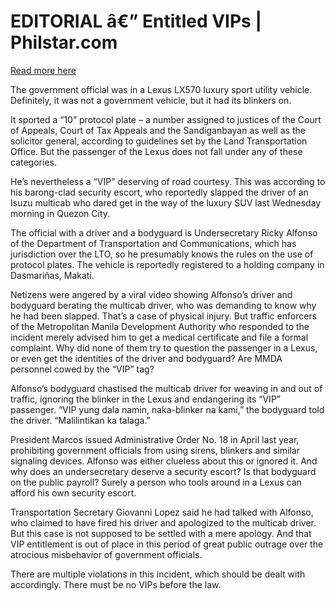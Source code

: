 # EDITORIAL â€” Entitled VIPs | Philstar.com

[Read more here](https://www.philstar.com/opinion/2025/10/12/2479242/editorial-entitled-vips)

The government official was in a Lexus LX570 luxury sport utility vehicle. Definitely, it was not a government vehicle, but it had its blinkers on.

It sported a “10” protocol plate – a number assigned to justices of the Court of Appeals, Court of Tax Appeals and the Sandiganbayan as well as the solicitor general, according to guidelines set by the Land Transportation Office. But the passenger of the Lexus does not fall under any of these categories.

He’s nevertheless a “VIP” deserving of road courtesy. This was according to his barong-clad security escort, who reportedly slapped the driver of an Isuzu multicab who dared get in the way of the luxury SUV last Wednesday morning in Quezon City.

The official with a driver and a bodyguard is Undersecretary Ricky Alfonso of the Department of Transportation and Communications, which has jurisdiction over the LTO, so he presumably knows the rules on the use of protocol plates. The vehicle is reportedly registered to a holding company in Dasmariñas, Makati.

Netizens were angered by a viral video showing Alfonso’s driver and bodyguard berating the multicab driver, who was demanding to know why he had been slapped. That’s a case of physical injury. But traffic enforcers of the Metropolitan Manila Development Authority who responded to the incident merely advised him to get a medical certificate and file a formal complaint. Why did none of them try to question the passenger in a Lexus, or even get the identities of the driver and bodyguard? Are MMDA personnel cowed by the “VIP” tag?

Alfonso’s bodyguard chastised the multicab driver for weaving in and out of traffic, ignoring the blinker in the Lexus and endangering its “VIP” passenger. “VIP yung dala namin, naka-blinker na kami,” the bodyguard told the driver. “Malilintikan ka talaga.”

President Marcos issued Administrative Order No. 18 in April last year, prohibiting government officials from using sirens, blinkers and similar signaling devices. Alfonso was either clueless about this or ignored it. And why does an undersecretary deserve a security escort? Is that bodyguard on the public payroll? Surely a person who tools around in a Lexus can afford his own security escort.

Transportation Secretary Giovanni Lopez said he had talked with Alfonso, who claimed to have fired his driver and apologized to the multicab driver. But this case is not supposed to be settled with a mere apology. And that VIP entitlement is out of place in this period of great public outrage over the atrocious misbehavior of government officials.

There are multiple violations in this incident, which should be dealt with accordingly. There must be no VIPs before the law.